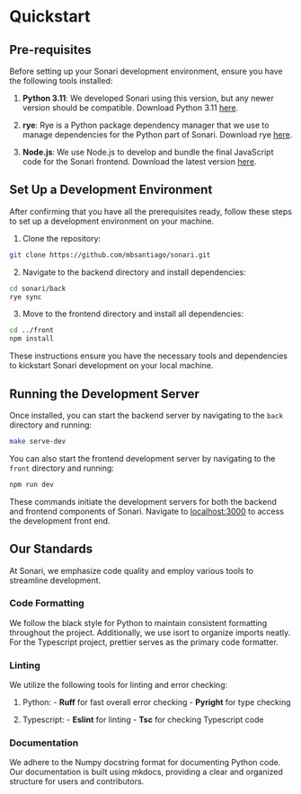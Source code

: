 # Quickstart

## Pre-requisites

Before setting up your Sonari development environment, ensure you have the
following tools installed:

1. **Python 3.11**: We developed Sonari using this version, but any newer
   version should be compatible. Download Python 3.11
   [here](https://www.python.org/downloads/release/python-3117/).

2. **rye**: Rye is a Python package dependency manager that we use to manage
   dependencies for the Python part of Sonari. Download rye
   [here](https://rye-up.com/).

3. **Node.js**: We use Node.js to develop and bundle the final JavaScript code
   for the Sonari frontend. Download the latest version
   [here](https://nodejs.org/dist/v20.11.0/node-v20.11.0-linux-x64.tar.xz).

## Set Up a Development Environment

After confirming that you have all the prerequisites ready, follow these steps
to set up a development environment on your machine.

1. Clone the repository:

```bash
git clone https://github.com/mbsantiago/sonari.git
```

2. Navigate to the backend directory and install dependencies:

```bash
cd sonari/back
rye sync
```

3. Move to the frontend directory and install all dependencies:

```bash
cd ../front
npm install
```

These instructions ensure you have the necessary tools and dependencies to
kickstart Sonari development on your local machine.

## Running the Development Server

Once installed, you can start the backend server by navigating to the `back`
directory and running:

```bash
make serve-dev
```

You can also start the frontend development server by navigating to the `front`
directory and running:

```bash
npm run dev
```

These commands initiate the development servers for both the backend and
frontend components of Sonari. Navigate to [localhost:3000](localhost:3000) to
access the development front end.

## Our Standards

At Sonari, we emphasize code quality and employ various tools to streamline
development.

### Code Formatting

We follow the black style for Python to maintain consistent formatting
throughout the project. Additionally, we use isort to organize imports neatly.
For the Typescript project, prettier serves as the primary code formatter.

### Linting

We utilize the following tools for linting and error checking:

1. Python:
       - **Ruff** for fast overall error checking
       - **Pyright** for type checking

2. Typescript:
       - **Eslint** for linting
       - **Tsc** for checking Typescript code

### Documentation

We adhere to the Numpy docstring format for documenting Python code. Our
documentation is built using mkdocs, providing a clear and organized structure
for users and contributors.
